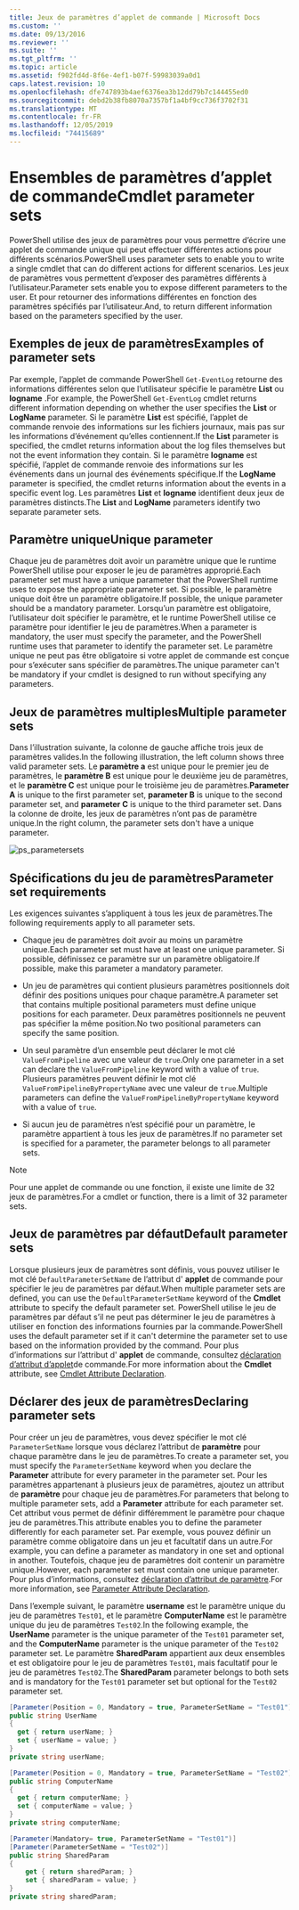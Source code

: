 ```yaml
---
title: Jeux de paramètres d’applet de commande | Microsoft Docs
ms.custom: ''
ms.date: 09/13/2016
ms.reviewer: ''
ms.suite: ''
ms.tgt_pltfrm: ''
ms.topic: article
ms.assetid: f902fd4d-8f6e-4ef1-b07f-59983039a0d1
caps.latest.revision: 10
ms.openlocfilehash: dfe747893b4aef6376ea3b12dd79b7c144455ed0
ms.sourcegitcommit: debd2b38fb8070a7357bf1a4bf9cc736f3702f31
ms.translationtype: MT
ms.contentlocale: fr-FR
ms.lasthandoff: 12/05/2019
ms.locfileid: "74415689"
---
```

# <a name="cmdlet-parameter-sets"></a><span data-ttu-id="cc455-102">Ensembles de paramètres d’applet de commande</span><span class="sxs-lookup"><span data-stu-id="cc455-102">Cmdlet parameter sets</span></span>

<span data-ttu-id="cc455-103">PowerShell utilise des jeux de paramètres pour vous permettre d’écrire une applet de commande unique qui peut effectuer différentes actions pour différents scénarios.</span><span class="sxs-lookup"><span data-stu-id="cc455-103">PowerShell uses parameter sets to enable you to write a single cmdlet that can do different actions for different scenarios.</span></span> <span data-ttu-id="cc455-104">Les jeux de paramètres vous permettent d’exposer des paramètres différents à l’utilisateur.</span><span class="sxs-lookup"><span data-stu-id="cc455-104">Parameter sets enable you to expose different parameters to the user.</span></span> <span data-ttu-id="cc455-105">Et pour retourner des informations différentes en fonction des paramètres spécifiés par l’utilisateur.</span><span class="sxs-lookup"><span data-stu-id="cc455-105">And, to return different information based on the parameters specified by the user.</span></span>

## <a name="examples-of-parameter-sets"></a><span data-ttu-id="cc455-106">Exemples de jeux de paramètres</span><span class="sxs-lookup"><span data-stu-id="cc455-106">Examples of parameter sets</span></span>

<span data-ttu-id="cc455-107">Par exemple, l’applet de commande PowerShell `Get-EventLog` retourne des informations différentes selon que l’utilisateur spécifie le paramètre **List** ou **logname** .</span><span class="sxs-lookup"><span data-stu-id="cc455-107">For example, the PowerShell `Get-EventLog` cmdlet returns different information depending on whether the user specifies the **List** or **LogName** parameter.</span></span> <span data-ttu-id="cc455-108">Si le paramètre **List** est spécifié, l’applet de commande renvoie des informations sur les fichiers journaux, mais pas sur les informations d’événement qu’elles contiennent.</span><span class="sxs-lookup"><span data-stu-id="cc455-108">If the **List** parameter is specified, the cmdlet returns information about the log files themselves but not the event information they contain.</span></span> <span data-ttu-id="cc455-109">Si le paramètre **logname** est spécifié, l’applet de commande renvoie des informations sur les événements dans un journal des événements spécifique.</span><span class="sxs-lookup"><span data-stu-id="cc455-109">If the **LogName** parameter is specified, the cmdlet returns information about the events in a specific event log.</span></span> <span data-ttu-id="cc455-110">Les paramètres **List** et **logname** identifient deux jeux de paramètres distincts.</span><span class="sxs-lookup"><span data-stu-id="cc455-110">The **List** and **LogName** parameters identify two separate parameter sets.</span></span>

## <a name="unique-parameter"></a><span data-ttu-id="cc455-111">Paramètre unique</span><span class="sxs-lookup"><span data-stu-id="cc455-111">Unique parameter</span></span>

<span data-ttu-id="cc455-112">Chaque jeu de paramètres doit avoir un paramètre unique que le runtime PowerShell utilise pour exposer le jeu de paramètres approprié.</span><span class="sxs-lookup"><span data-stu-id="cc455-112">Each parameter set must have a unique parameter that the PowerShell runtime uses to expose the appropriate parameter set.</span></span> <span data-ttu-id="cc455-113">Si possible, le paramètre unique doit être un paramètre obligatoire.</span><span class="sxs-lookup"><span data-stu-id="cc455-113">If possible, the unique parameter should be a mandatory parameter.</span></span> <span data-ttu-id="cc455-114">Lorsqu’un paramètre est obligatoire, l’utilisateur doit spécifier le paramètre, et le runtime PowerShell utilise ce paramètre pour identifier le jeu de paramètres.</span><span class="sxs-lookup"><span data-stu-id="cc455-114">When a parameter is mandatory, the user must specify the parameter, and the PowerShell runtime uses that parameter to identify the parameter set.</span></span> <span data-ttu-id="cc455-115">Le paramètre unique ne peut pas être obligatoire si votre applet de commande est conçue pour s’exécuter sans spécifier de paramètres.</span><span class="sxs-lookup"><span data-stu-id="cc455-115">The unique parameter can't be mandatory if your cmdlet is designed to run without specifying any parameters.</span></span>

## <a name="multiple-parameter-sets"></a><span data-ttu-id="cc455-116">Jeux de paramètres multiples</span><span class="sxs-lookup"><span data-stu-id="cc455-116">Multiple parameter sets</span></span>

<span data-ttu-id="cc455-117">Dans l’illustration suivante, la colonne de gauche affiche trois jeux de paramètres valides.</span><span class="sxs-lookup"><span data-stu-id="cc455-117">In the following illustration, the left column shows three valid parameter sets.</span></span> <span data-ttu-id="cc455-118">Le **paramètre a** est unique pour le premier jeu de paramètres, le **paramètre B** est unique pour le deuxième jeu de paramètres, et le **paramètre C** est unique pour le troisième jeu de paramètres.</span><span class="sxs-lookup"><span data-stu-id="cc455-118">**Parameter A** is unique to the first parameter set, **parameter B** is unique to the second parameter set, and **parameter C** is unique to the third parameter set.</span></span> <span data-ttu-id="cc455-119">Dans la colonne de droite, les jeux de paramètres n’ont pas de paramètre unique.</span><span class="sxs-lookup"><span data-stu-id="cc455-119">In the right column, the parameter sets don't have a unique parameter.</span></span>

![ps_parametersets](../media/ps-parametersets.gif)

## <a name="parameter-set-requirements"></a><span data-ttu-id="cc455-121">Spécifications du jeu de paramètres</span><span class="sxs-lookup"><span data-stu-id="cc455-121">Parameter set requirements</span></span>

<span data-ttu-id="cc455-122">Les exigences suivantes s’appliquent à tous les jeux de paramètres.</span><span class="sxs-lookup"><span data-stu-id="cc455-122">The following requirements apply to all parameter sets.</span></span>

- <span data-ttu-id="cc455-123">Chaque jeu de paramètres doit avoir au moins un paramètre unique.</span><span class="sxs-lookup"><span data-stu-id="cc455-123">Each parameter set must have at least one unique parameter.</span></span> <span data-ttu-id="cc455-124">Si possible, définissez ce paramètre sur un paramètre obligatoire.</span><span class="sxs-lookup"><span data-stu-id="cc455-124">If possible, make this parameter a mandatory parameter.</span></span>

- <span data-ttu-id="cc455-125">Un jeu de paramètres qui contient plusieurs paramètres positionnels doit définir des positions uniques pour chaque paramètre.</span><span class="sxs-lookup"><span data-stu-id="cc455-125">A parameter set that contains multiple positional parameters must define unique positions for each parameter.</span></span> <span data-ttu-id="cc455-126">Deux paramètres positionnels ne peuvent pas spécifier la même position.</span><span class="sxs-lookup"><span data-stu-id="cc455-126">No two positional parameters can specify the same position.</span></span>

- <span data-ttu-id="cc455-127">Un seul paramètre d’un ensemble peut déclarer le mot clé `ValueFromPipeline` avec une valeur de `true`.</span><span class="sxs-lookup"><span data-stu-id="cc455-127">Only one parameter in a set can declare the `ValueFromPipeline` keyword with a value of `true`.</span></span>
  <span data-ttu-id="cc455-128">Plusieurs paramètres peuvent définir le mot clé `ValueFromPipelineByPropertyName` avec une valeur de `true`.</span><span class="sxs-lookup"><span data-stu-id="cc455-128">Multiple parameters can define the `ValueFromPipelineByPropertyName` keyword with a value of `true`.</span></span>

- <span data-ttu-id="cc455-129">Si aucun jeu de paramètres n’est spécifié pour un paramètre, le paramètre appartient à tous les jeux de paramètres.</span><span class="sxs-lookup"><span data-stu-id="cc455-129">If no parameter set is specified for a parameter, the parameter belongs to all parameter sets.</span></span>

> [!NOTE]
> <span data-ttu-id="cc455-130">Pour une applet de commande ou une fonction, il existe une limite de 32 jeux de paramètres.</span><span class="sxs-lookup"><span data-stu-id="cc455-130">For a cmdlet or function, there is a limit of 32 parameter sets.</span></span>

## <a name="default-parameter-sets"></a><span data-ttu-id="cc455-131">Jeux de paramètres par défaut</span><span class="sxs-lookup"><span data-stu-id="cc455-131">Default parameter sets</span></span>

<span data-ttu-id="cc455-132">Lorsque plusieurs jeux de paramètres sont définis, vous pouvez utiliser le mot clé `DefaultParameterSetName` de l’attribut d' **applet** de commande pour spécifier le jeu de paramètres par défaut.</span><span class="sxs-lookup"><span data-stu-id="cc455-132">When multiple parameter sets are defined, you can use the `DefaultParameterSetName` keyword of the **Cmdlet** attribute to specify the default parameter set.</span></span> <span data-ttu-id="cc455-133">PowerShell utilise le jeu de paramètres par défaut s’il ne peut pas déterminer le jeu de paramètres à utiliser en fonction des informations fournies par la commande.</span><span class="sxs-lookup"><span data-stu-id="cc455-133">PowerShell uses the default parameter set if it can't determine the parameter set to use based on the information provided by the command.</span></span> <span data-ttu-id="cc455-134">Pour plus d’informations sur l’attribut d' **applet** de commande, consultez [déclaration d’attribut d’applet](./cmdlet-attribute-declaration.md)de commande.</span><span class="sxs-lookup"><span data-stu-id="cc455-134">For more information about the **Cmdlet** attribute, see [Cmdlet Attribute Declaration](./cmdlet-attribute-declaration.md).</span></span>

## <a name="declaring-parameter-sets"></a><span data-ttu-id="cc455-135">Déclarer des jeux de paramètres</span><span class="sxs-lookup"><span data-stu-id="cc455-135">Declaring parameter sets</span></span>

<span data-ttu-id="cc455-136">Pour créer un jeu de paramètres, vous devez spécifier le mot clé `ParameterSetName` lorsque vous déclarez l’attribut de **paramètre** pour chaque paramètre dans le jeu de paramètres.</span><span class="sxs-lookup"><span data-stu-id="cc455-136">To create a parameter set, you must specify the `ParameterSetName` keyword when you declare the **Parameter** attribute for every parameter in the parameter set.</span></span> <span data-ttu-id="cc455-137">Pour les paramètres appartenant à plusieurs jeux de paramètres, ajoutez un attribut de **paramètre** pour chaque jeu de paramètres.</span><span class="sxs-lookup"><span data-stu-id="cc455-137">For parameters that belong to multiple parameter sets, add a **Parameter** attribute for each parameter set.</span></span> <span data-ttu-id="cc455-138">Cet attribut vous permet de définir différemment le paramètre pour chaque jeu de paramètres.</span><span class="sxs-lookup"><span data-stu-id="cc455-138">This attribute enables you to define the parameter differently for each parameter set.</span></span> <span data-ttu-id="cc455-139">Par exemple, vous pouvez définir un paramètre comme obligatoire dans un jeu et facultatif dans un autre.</span><span class="sxs-lookup"><span data-stu-id="cc455-139">For example, you can define a parameter as mandatory in one set and optional in another.</span></span> <span data-ttu-id="cc455-140">Toutefois, chaque jeu de paramètres doit contenir un paramètre unique.</span><span class="sxs-lookup"><span data-stu-id="cc455-140">However, each parameter set must contain one unique parameter.</span></span> <span data-ttu-id="cc455-141">Pour plus d’informations, consultez [déclaration d’attribut de paramètre](parameter-attribute-declaration.md).</span><span class="sxs-lookup"><span data-stu-id="cc455-141">For more information, see [Parameter Attribute Declaration](parameter-attribute-declaration.md).</span></span>

<span data-ttu-id="cc455-142">Dans l’exemple suivant, le paramètre **username** est le paramètre unique du jeu de paramètres `Test01`, et le paramètre **ComputerName** est le paramètre unique du jeu de paramètres `Test02`.</span><span class="sxs-lookup"><span data-stu-id="cc455-142">In the following example, the **UserName** parameter is the unique parameter of the `Test01` parameter set, and the **ComputerName** parameter is the unique parameter of the `Test02` parameter set.</span></span> <span data-ttu-id="cc455-143">Le paramètre **SharedParam** appartient aux deux ensembles et est obligatoire pour le jeu de paramètres `Test01`, mais facultatif pour le jeu de paramètres `Test02`.</span><span class="sxs-lookup"><span data-stu-id="cc455-143">The **SharedParam** parameter belongs to both sets and is mandatory for the `Test01` parameter set but optional for the `Test02` parameter set.</span></span>

```csharp
[Parameter(Position = 0, Mandatory = true, ParameterSetName = "Test01")]
public string UserName
{
  get { return userName; }
  set { userName = value; }
}
private string userName;

[Parameter(Position = 0, Mandatory = true, ParameterSetName = "Test02")]
public string ComputerName
{
  get { return computerName; }
  set { computerName = value; }
}
private string computerName;

[Parameter(Mandatory= true, ParameterSetName = "Test01")]
[Parameter(ParameterSetName = "Test02")]
public string SharedParam
{
    get { return sharedParam; }
    set { sharedParam = value; }
}
private string sharedParam;
```
